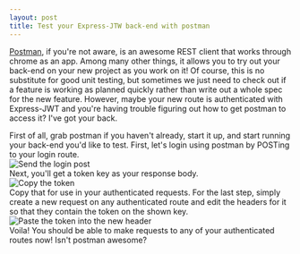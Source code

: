 ```yaml
---
layout: post
title: Test your Express-JTW back-end with postman
---
```


[Postman](https://chrome.google.com/webstore/detail/postman-rest-client/fdmmgilgnpjigdojojpjoooidkmcomcm?hl=en), if you're not aware, is an awesome REST client that works through chrome as an app.  Among many other things, it
allows you to try out your back-end on your new project as you work on it!  Of course, this is no substitute for good unit testing, but sometimes we just need to check out if a feature is working as planned quickly rather than write
out a whole spec for the new feature.  However, maybe your new route is authenticated with Express-JWT and you're having trouble figuring out how to get postman to access it?  I've got your back.  
  
First of all, grab postman if you haven't already, start it up, and start running your back-end you'd like to test.  First, let's login using postman by POSTing to your login route.  
![Send the login post](http://i.imgur.com/i8ZRgO8.png "Login with Postman")  
Next, you'll get a token key as your response body.  
![Copy the token](http://i.imgur.com/p8dkBwb.png "Copy the whole token from the response")  
Copy that for use in your authenticated requests.  For the last step, simply create a new request on any authenticated route and edit the headers for it so that they contain the token on the shown key.  
![Paste the token into the new header](http://i.imgur.com/En8gzP0.png "Paste the token into the new header")  
Voila! You should be able to make requests to any of your authenticated routes now! Isn't postman awesome?  
